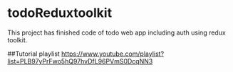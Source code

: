 # todoReduxtoolkit

This project has finished code of todo web app including auth using redux toolkit.

##Tutorial playlist 
https://www.youtube.com/playlist?list=PLB97yPrFwo5hQ97hvDfL96PVmS0DcqNN3
